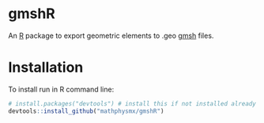 # gmshR
An  [R](https://www.r-project.org/) package to export geometric elements to .geo [gmsh](http://www.gmsh.info/) files.

# Installation
To install run in R command line:

```R
# install.packages("devtools") # install this if not installed already
devtools::install_github("mathphysmx/gmshR")
```
